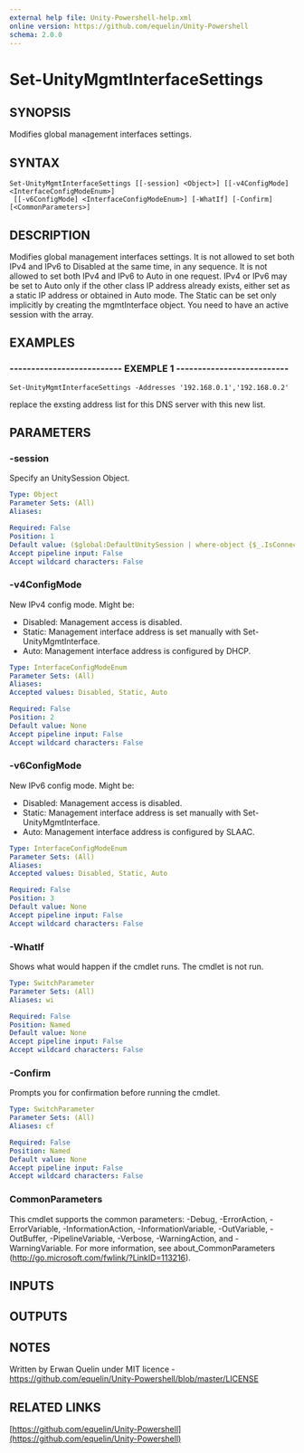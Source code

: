 ```yaml
---
external help file: Unity-Powershell-help.xml
online version: https://github.com/equelin/Unity-Powershell
schema: 2.0.0
---
```


# Set-UnityMgmtInterfaceSettings

## SYNOPSIS
Modifies global management interfaces settings.

## SYNTAX

```
Set-UnityMgmtInterfaceSettings [[-session] <Object>] [[-v4ConfigMode] <InterfaceConfigModeEnum>]
 [[-v6ConfigMode] <InterfaceConfigModeEnum>] [-WhatIf] [-Confirm] [<CommonParameters>]
```

## DESCRIPTION
Modifies global management interfaces settings.
It is not allowed to set both IPv4 and IPv6 to Disabled at the same time, in any sequence.
It is not allowed to set both IPv4 and IPv6 to Auto in one request.
IPv4 or IPv6 may be set to Auto only if the other class IP address already exists, either set as a static IP address or obtained in Auto mode.
The Static can be set only implicitly by creating the mgmtInterface object. 
You need to have an active session with the array.

## EXAMPLES

### -------------------------- EXEMPLE 1 --------------------------
```
Set-UnityMgmtInterfaceSettings -Addresses '192.168.0.1','192.168.0.2'
```

replace the exsting address list for this DNS server with this new list.

## PARAMETERS

### -session
Specify an UnitySession Object.

```yaml
Type: Object
Parameter Sets: (All)
Aliases: 

Required: False
Position: 1
Default value: ($global:DefaultUnitySession | where-object {$_.IsConnected -eq $true})
Accept pipeline input: False
Accept wildcard characters: False
```

### -v4ConfigMode
New IPv4 config mode.
Might be:
- Disabled: Management access is disabled. 
- Static: Management interface address is set manually with Set-UnityMgmtInterface.
- Auto: Management interface address is configured by DHCP.

```yaml
Type: InterfaceConfigModeEnum
Parameter Sets: (All)
Aliases: 
Accepted values: Disabled, Static, Auto

Required: False
Position: 2
Default value: None
Accept pipeline input: False
Accept wildcard characters: False
```

### -v6ConfigMode
New IPv6 config mode.
Might be:
- Disabled: Management access is disabled. 
- Static: Management interface address is set manually with Set-UnityMgmtInterface.
- Auto: Management interface address is configured by SLAAC.

```yaml
Type: InterfaceConfigModeEnum
Parameter Sets: (All)
Aliases: 
Accepted values: Disabled, Static, Auto

Required: False
Position: 3
Default value: None
Accept pipeline input: False
Accept wildcard characters: False
```

### -WhatIf
Shows what would happen if the cmdlet runs.
The cmdlet is not run.

```yaml
Type: SwitchParameter
Parameter Sets: (All)
Aliases: wi

Required: False
Position: Named
Default value: None
Accept pipeline input: False
Accept wildcard characters: False
```

### -Confirm
Prompts you for confirmation before running the cmdlet.

```yaml
Type: SwitchParameter
Parameter Sets: (All)
Aliases: cf

Required: False
Position: Named
Default value: None
Accept pipeline input: False
Accept wildcard characters: False
```

### CommonParameters
This cmdlet supports the common parameters: -Debug, -ErrorAction, -ErrorVariable, -InformationAction, -InformationVariable, -OutVariable, -OutBuffer, -PipelineVariable, -Verbose, -WarningAction, and -WarningVariable. For more information, see about_CommonParameters (http://go.microsoft.com/fwlink/?LinkID=113216).

## INPUTS

## OUTPUTS

## NOTES
Written by Erwan Quelin under MIT licence - https://github.com/equelin/Unity-Powershell/blob/master/LICENSE

## RELATED LINKS

[https://github.com/equelin/Unity-Powershell](https://github.com/equelin/Unity-Powershell)

